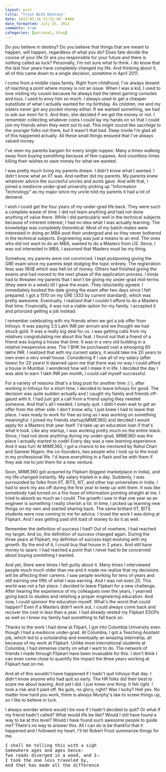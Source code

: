 ```yaml
---
layout: post
title: "Tryst With Destiny"
date: 2015-03-16 23:51:48 -0400
date_formatted: July 25, 2013
comments: true
categories: [personal, blog]
---
```


<p>Do you believe in destiny? Do you believe that things that are meant to happen, will happen, regardless of what you do? Does fate decide the course of your life Or are you responsible for your future and there is nothing called as luck? Personally, I'm not sure what to think. I do know that the last four years have completely changed my life. And thinking about it, all of this came down to a single decision, sometime in April 2011. </p>

<!--more-->
I come from a middle class family. Right from childhood, I've always dreamt of reaching a point where money is not an issue. 
When I was a kid, I used to love visiting my cousin because he always had the latest gaming consoles and toys. I used to envy him so much. I always used to get a cheaper substitute of what I actually wanted for my birthday. As children, me and my sisters never got any pocket money either. If we wanted something, we had to ask our mom for it. And then, she decided if we get the money or not. I remember collecting whatever coins I could lay my hands on so that I could join my friends when they went out to eat. This might sound like sacrilege to the younger folks out there, but it wasn't that bad. Deep inside I'm glad all of this happened actually. All these small things ensured that I've always valued money. 

I've seen my parents bargain for every single ruppee. Many a times walking away from buying something because of few ruppees. And countless times killing their wishes to save money for what we wanted. 

I was pretty much living my parents dream. I didn't know what I wanted. I didn't know what an IIT was. And neither did my parents.  My parents knew whatever advice the succesful uncles and aunts gave. And with that, I joined a mediocre under-grad university picking up "Information Technology" as my major since my uncle told my parents it had a lot of demand. 

I wish I could get the four years of my under-grad life back. They were such a complete waste of time. I did not learn anything and had not done anything of value there. While I did particularly well in the technical subjects because of inherent interest, I had no idea what I was actually learning. The knowledge was completely theoretical. Most of my batch-mates were interested in doing an MBA post their undergrad and so they never bothered in the technical subjects. Engineering was just a means to an end. The ones who did not want to do an MBA, wanted to do a Masters from US. Since, I was not interested in MBA, I assumed that Masters must be my thing. 

Somehow, my parents were not convinced. I kept postponing giving the GRE exam since my parents kept dodging the topic entirely. The registration fees was 160$ which was hell lot of money. Others had finished giving the exams and had moved to the next phase of the application process. I kinda had to threaten my parents that I won't be giving my under-grad mid-terms (they were in a week) till I gave the exam. They reluctantly agreed. I immediately booked the date giving the exam after two days since I felt prepared. I got a 1510 on my GRE (333 by current standard), which was pretty awesome. Eventually, I realized that I couldn't afford to do a Masters that time. Financially, it was not a viable option for my family. I accepted it and priorized getting a job instead.


I remember celebrating with my friends when we got a job offer from Infosys. It was paying 3.5 Lakh INR per annum and we thought we had struck gold. It was a really big deal for us. I was getting calls from my relatives congratulating me about this feat.
I found out that a friend of a friend was buying a house that time. It was in a very old building in a relative inexpensive area. The 1 BHK he purchased cost a whooping 60 lakhs INR. I realized that with my current salary, it would take me 20 years to own even a very small house. Considering if I use all of my salary (after taxes) for 20 years! It dawned upon me that there was no way I could afford a house in Mumbai. I wondered how will I make it in life. I decided the day I was able to earn 1 lakh INR per month, I could call myself successful. 


For a variety of reasons (that's a blog post for another time ;) ), after working in Infosys for a short time, I decided to leave Infosys for good. The decision was quite sudden actually and I caught my family and friends off-gaurd with it. I had just got a call from a friend saying they needed someone. And that's all I needed. I simply quit. I didn't even wait to get an offer from the other side. I don't know why. I just knew I had to leave that place. I was ready to work for free as long as I was working on something meaningful. I joined my friends startup(MIME360) and decided I would apply for a Masters that year itself. I'd take up an education loan if that's what it took. Like any startup, I was working pretty much on the entire stack. Since, I had not done anything during my under-grad, MIME360 was the place I actually started to code! Every day was a new learning experience. And it was fun! At MIME360, I got a chance to be mentored by Rahul Chari and Sameer Nigam, the co-founders, two people who I look up to the most in my professional life. I'd leave everything in a flash and be with them if they ask me to join them for a new venture. 

Soon, MIME360 got acquired by Flipkart (biggest marketplace in India), and my life changed instantly. My salary tripled in a day.  Suddenly, I was surrounded by folks from IIT, BITS, IIIT, and other top universities in India. I had to work my ass off during the first year to keep up with them. It was like somebody had turned on a fire hose of information pointing straight at me. I tried to absorb as much as I could. The growth I saw in that one year as an engineer is something I really cherish a lot. In time, I picked up learning new things on my own and started sharing back. The same brilliant IIT, BITS students were now coming to me for advice. I loved the work I was doing at Flipkart. And I was getting paid shit load of money to do it as well. 

Remember the definition of success I had? Out of nowhere, I had reached my target. And so, the definition of success changed again. During the three years at Flipkart, my definiton of success kept evolving with my growth. By the end of it, I could buy that house in 2 years. And still have money to spare. I had reached a point that I never had to be concerned about buying something I wanted. 

 And yet, there were times I felt guilty about it. Many times I interviewed people much much older than me and it made me realize that my decisions will be affecting their careers. I saw people working for tens of years and still earning one fifth of what I was earning. And I was not even 25. This world was not a fair place. I decided to leave Flipkart for a new challenge. After hearing the experience of my colleagues over the years, I yearned going back to studies and relishing a proper engineering education. And now, I could sponsor the education myself. What's the worst that could happen? Even if a Masters didn't work out, I could always come back and recover the cost in less than a year. I had already vested my Flipkart ESOPs as well so I knew my family had something to fall back on.

Thanks to the work I had done at Flipart, I got into Columbia University even though I had a mediocre under-grad. At Columbia, I got a Teaching Assitant job, which led to a scholarship and eventually an amazing internship, all because of my work at Flipkart. Unlike most international students at Columbia, I had immense clarity on what I want to do. The network of friends I made through Flipkart have been invaluable for this. I don't think I can even come close to quantify the impact the three years working at Flipkart had on me. 

And all of this wouldn't have happened if I hadn't quit Infosys that day. I didn't know anyone who had quit so early. The HR folks did their best to scare me about leaving. And yet I did. I just knew one thing. It felt right. I took a risk and it paid off. No guts, no glory, right?  Was I lucky? Hell yes. No matter how hard you work, there is always Murphy's law to screw things up, so I like to believe in luck. 

I always wonder where would I be now if I hadn't decided to quit? Or what if my friend hadn't called? What would life be like? Would I still have found a way to be at this level? Would I have found such awesome people to guide me? There's no way to answer this. All I can do is be thankful that it happened and I followed my heart. I'll let Robert Frost summarize things for me. 

<pre>
I shall be telling this with a sigh
Somewhere ages and ages hence:	
Two roads diverged in a wood, and I—	
I took the one less traveled by,	
And that has made all the difference
</pre>




